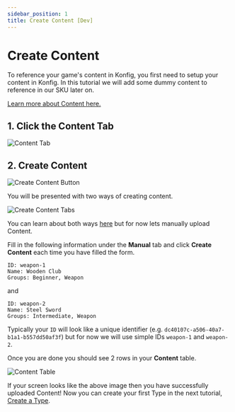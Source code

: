 ```yaml
---
sidebar_position: 1
title: Create Content [Dev]
---
```


# Create Content

To reference your game's content in Konfig, you first need to setup your content
in Konfig. In this tutorial we will add some dummy content to reference in our
SKU later on.

[Learn more about Content here.](/reference/content/what-is-content)

## 1. Click the Content Tab

![Content Tab](/img/content-tab.png)

## 2. Create Content

![Create Content Button](/img/create-content-button.png)

You will be presented with two ways of creating content.

![Create Content Tabs](/img/create-content-tabs.png)

You can learn about both ways [here](/reference/content/creating-content) but for now lets manually upload Content.

Fill in the following information under the **Manual** tab and click **Create
Content** each time you have filled the form.

```plaintext
ID: weapon-1
Name: Wooden Club
Groups: Beginner, Weapon
```

and

```plaintext
ID: weapon-2
Name: Steel Sword
Groups: Intermediate, Weapon
```

Typically your `ID` will look like a unique identifier (e.g. `dc40107c-a506-40a7-b1a1-b557dd50af3f`) but for now we will use simple IDs `weapon-1` and `weapon-2`.

Once you are done you should see 2 rows in your **Content** table.

![Content Table](/img/uploaded-content.png)

If your screen looks like the above image then you have successfully uploaded Content! Now you can create your first Type in the next tutorial, [Create a Type](/tutorials/create-a-type).
